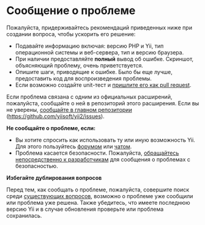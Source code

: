 Сообщение о проблеме
====================

Пожалуйста, придерживайтесь рекомендаций приведенных ниже при создании вопроса, чтобы ускорить его решение:

* Подавайте информацию включая: версию PHP и Yii, тип операционной системы и веб-сервера, тип и версию браузера.
* При наличии предоставляйте **полный** вывод об ошибке. Скриншот, объясняющий проблему, очень приветствуется.
* Опишите шаги, приводящие к ошибке. Было бы еще лучше, предоставить код для воспроизведения проблемы.
* Если возможно создайте unit-тест и [пришлите его как pull request](git-workflow.md).

Если проблема связана с одним из официальных расширений, пожалуйста, сообщайте о ней в репозиторий этого расширения.
Если вы не уверены, [сообщайте в главном репозитории](https://github.com/yiisoft/yii2/issues/new) (<https://github.com/yiisoft/yii2/issues>).

**Не сообщайте о проблеме, если:**

* Вы хотите спросить как использовать ту или иную возможность Yii. Для этого пользуйтесь [форумом](http://www.yiiframework.com/forum/index.php/forum/42-general-discussions-for-yii-20/) или [чатом](http://www.yiiframework.com/chat/).
* Проблема касается безопасности. Пожалуйста, [обращайтесь непосредственно к разработчикам](http://www.yiiframework.com/security/) для сообщения о проблемах с безопасностью.

**Избегайте дублирования вопросов**

Перед тем, как сообщать о проблеме, пожалуйста, совершите поиск среди [существующих вопросов](https://github.com/yiisoft/yii2/issues),
возможно о проблеме уже сообщили или проблема уже решена. Также убедитесь, что имеете последнюю версию Yii и в случае обновления проверьте или проблема сохранилась.
